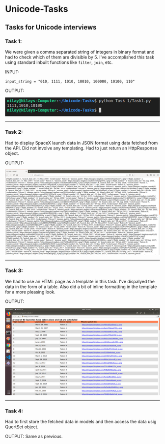 # Unicode-Tasks
## Tasks for Unicode interviews

### Task 1:
We were given a comma separated string of integers in binary format and had to check which of them are divisible by 5. I've accomplished this task using standard inbuilt functions like `filter`, `join`, etc.

INPUT: 
```
input_string = "010, 1111, 1010, 10010, 100000, 10100, 110"
```
OUTPUT:

![Task 1 output](/images/task_1_output.png)

---

### Task 2:
Had to display SpaceX launch data in JSON format using data fetched from the API. Did not involve any templating. Had to just return an HttpResponse object.

OUTPUT:

![Task 2 output](/images/task_2_output.png)

---
### Task 3:
We had to use an HTML page as a template in this task. I've dispalyed the data in the form of a table. Also did a bit of inline formatting in the template for a more pleasing look.

OUTPUT:

![Task 3 output](/images/task_3_output.png)

---
### Task 4:
Had to first store the fetched data in models and then access the data usig QuertSet object.

OUTPUT:
Same as previous.



